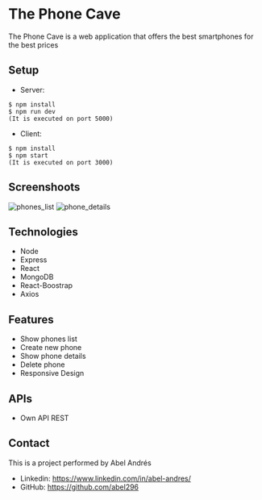 # The Phone Cave
The Phone Cave is a web application that offers the best smartphones for the best prices

## Setup
* Server:

```
$ npm install
$ npm run dev
(It is executed on port 5000)
```

* Client:

```
$ npm install
$ npm start
(It is executed on port 3000)
```

## Screenshoots
![phones_list](https://res.cloudinary.com/abel-av/image/upload/v1616401734/reto_web/phones_list_2_kz4bhw.png)
![phone_details](https://res.cloudinary.com/abel-av/image/upload/v1616401734/reto_web/phone_details_qvobuk.png)

## Technologies
* Node
* Express
* React
* MongoDB
* React-Boostrap
* Axios

## Features
* Show phones list
* Create new phone
* Show phone details
* Delete phone
* Responsive Design

## APIs
* Own API REST

## Contact
This is a project performed by Abel Andrés
* Linkedin: https://www.linkedin.com/in/abel-andres/
* GitHub: https://github.com/abel296
